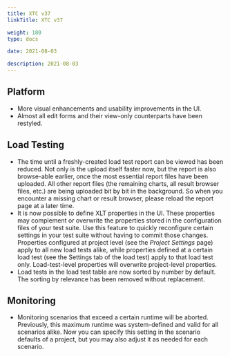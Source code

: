 ```yaml
---
title: XTC v37
linkTitle: XTC v37

weight: 180
type: docs

date: 2021-08-03

description: 2021-08-03
---
```


## Platform

- More visual enhancements and usability improvements in the UI.
- Almost all edit forms and their view-only counterparts have been restyled.

## Load Testing

- The time until a freshly-created load test report can be viewed has been reduced. Not only is the upload itself faster now, but the report is also browse-able earlier, once the most essential report files have been uploaded. All other report files (the remaining charts, all result browser files, etc.) are being uploaded bit by bit in the background. So when you encounter a missing chart or result browser, please reload the report page at a later time.
- It is now possible to define XLT properties in the UI. These properties may complement or overwrite the properties stored in the configuration files of your test suite. Use this feature to quickly reconfigure certain settings in your test suite without having to commit those changes.
Properties configured at project level (see the _Project Settings_ page) apply to all new load tests alike, while properties defined at a certain load test (see the Settings tab of the load test) apply to that load test only. Load-test-level properties will overwrite project-level properties.
- Load tests in the load test table are now sorted by number by default. The sorting by relevance has been removed without replacement.

## Monitoring

- Monitoring scenarios that exceed a certain runtime will be aborted. Previously, this maximum runtime was system-defined and valid for all scenarios alike. Now you can specify this setting in the scenario defaults of a project, but you may also adjust it as needed for each scenario.
